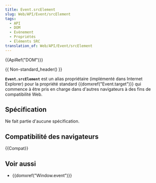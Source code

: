 ```yaml
---
title: Event.srcElement
slug: Web/API/Event/srcElement
tags:
  - API
  - DOM
  - Evènement
  - Propriétés
  - Éléments SRC
translation_of: Web/API/Event/srcElement
---
```


{{ApiRef("DOM")}}

{{ Non-standard_header() }}

**`Event.srcElement`** est un alias propriétaire (implémenté dans Internet Explorer) pour la propriété standard {{domxref("Event.target")}} qui commence à être pris en charge dans d'autres navigateurs à des fins de compatibilité Web.

## Spécification

Ne fait partie d'aucune spécification.

## Compatibilité des navigateurs

{{Compat}}

## Voir aussi

- {{domxref("Window.event")}}
